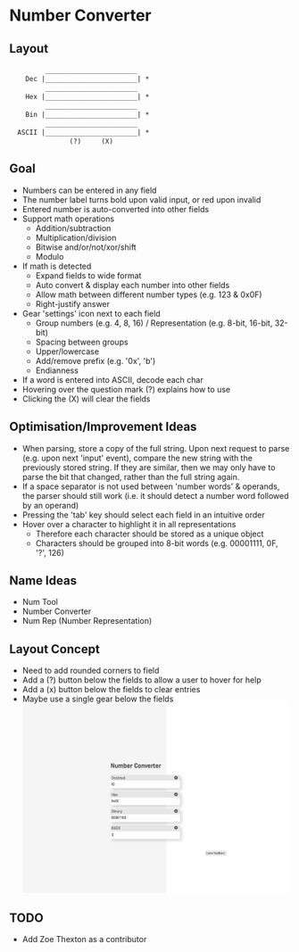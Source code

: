 # Number Converter

## Layout
             _______________________
        Dec |_______________________| *
             _______________________
        Hex |_______________________| *
             _______________________
        Bin |_______________________| *
             _______________________
      ASCII |_______________________| *
                   (?)     (X)

## Goal
- Numbers can be entered in any field
- The number label turns bold upon valid input, or red upon invalid
- Entered number is auto-converted into other fields
- Support math operations
  - Addition/subtraction
  - Multiplication/division
  - Bitwise and/or/not/xor/shift
  - Modulo
- If math is detected
  - Expand fields to wide format
  - Auto convert & display each number into other fields
  - Allow math between different number types (e.g. 123 & 0x0F)
  - Right-justify answer
- Gear 'settings' icon next to each field
  - Group numbers (e.g. 4, 8, 16) / Representation (e.g. 8-bit, 16-bit, 32-bit)
  - Spacing between groups
  - Upper/lowercase
  - Add/remove prefix (e.g. '0x', 'b')
  - Endianness
- If a word is entered into ASCII, decode each char
- Hovering over the question mark (?) explains how to use
- Clicking the (X) will clear the fields


## Optimisation/Improvement Ideas
- When parsing, store a copy of the full string. Upon next request to parse (e.g. upon next 'input' event), compare the new string with the previously stored string. If they are similar, then we may only have to parse the bit that changed, rather than the full string again.
- If a space separator is not used between 'number words' & operands, the parser should still work (i.e. it should detect a number word followed by an operand)
- Pressing the 'tab' key should select each field in an intuitive order
- Hover over a character to highlight it in all representations
  - Therefore each character should be stored as a unique object
  - Characters should be grouped into 8-bit words (e.g. 00001111, 0F, '?', 126)


## Name Ideas
- Num Tool
- Number Converter
- Num Rep (Number Representation)

## Layout Concept
- Need to add rounded corners to field
- Add a (?) button below the fields to allow a user to hover for help
- Add a (x) button below the fields to clear entries
- Maybe use a single gear below the fields
![concept](images/layout_concept.jpeg)

## TODO
- Add Zoe Thexton as a contributor
